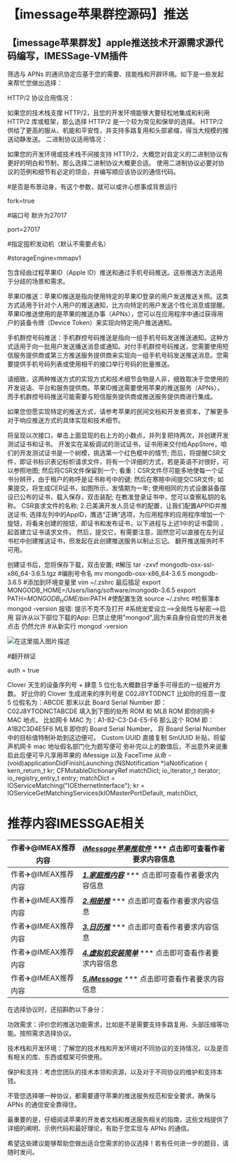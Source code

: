 # 【imessage苹果群控源码】推送

## 【imessage苹果群发】apple推送技术开源需求源代码编写，IMESSage-VM插件

筛选与 APNs 的通讯协定应基于您的需要、技能栈和开辟环境。如下是一些发起来帮忙您做出选择：

HTTP/2 协议合用情况：

如果您的技术栈支撑 HTTP/2，且您的开发环境能够大要轻松地集成和利用 HTTP/2 库或框架，那么选择 HTTP/2 是一个较为常见和保举的选择。
HTTP/2 供给了更高的服从、机能和平安性，并支持多路复用和头部紧缩，得当大规模的推送动静发送。
二进制协议适用情况：

如果您的开发环境或技术栈不间接支持 HTTP/2，大概您对自定义的二进制协议有更好的明白和节制，那么选择二进制协议大概更合适。
使用二进制协议必要对协议的范例和细节有必定的领会，并编写顺应该协议的通信代码。


#是否是布景动身，有这个参数，就可以或许心想事成背景运行

fork=true

 

#端口号 默许为27017

port=27017

 

#指定囤积发动机（默认不需要点名）

#storageEngine=mmapv1



包含经由过程苹果ID（Apple ID）推送和通过手机号码推送。这些推送方法适用于分歧的场景和需求。

苹果ID推送：苹果ID推送是指向使用特定的苹果ID登录的用户发送推送关照。这类方式适用于针对个人用户的推送通知，比方向特定的用户发送个性化消息或提醒。苹果ID推送使用的是苹果的推送办事（APNs），您可以在应用程序中通过获得用户的装备令牌（Device Token）来实现向特定用户推送通知。

手机群控号码推送：手机群控号码推送是指向一组手机号码发送推送通知。这种方式适用于向一批用户发送播送消息或通知。对付手机群控号码推送，您需要使用短信服务提供商或第三方推送服务提供商来实现向一组手机号码发送推送消息。您需要提供手机号码列表或使用相干的接口举行号码的批量推送。

请细致，这两种推送方式的实现方式和技术细节会物是人非，细致取决于您使用的开发说话、平台和服务提供商。苹果ID推送需要使用苹果的推送服务（APNs），而手机群控号码推送可能需要与短信服务提供商或推送服务提供商进行集成。

如果您但愿实现特定的推送方式，请参考苹果的民间文档和开发者资本，了解更多对于响应推送方式的具体实现和技术细节。

将呈现以次接口，单击上面显现的右上方的小数点，并列复把持两次，并创建开发测试证书和证书。 开发实在呆板调试的测试证书，证书用来交付给AppStore，咱们的开发测试证书是一个树模，挑选第一个红色框中的情节; 而后，将提醒CSR文件，即证书标识表记标帜请求文件，将有一个详细的方式，若是英语不对很好，可以参照地图; 然后将CSR文件保留到一个; 看重：CSR文件尽可能多地使每一个证书分辨开，由于租户的称呼是证书称号中的键; 然后在寒暄中间提交CSR文件; 如果提交，将生成CER证书，如图所示，发情期为一年; 使用相同的方式设置装备摆设已公布的证书，载入保存，双击装配; 在教准登录证书中，您可以查察私钥的名称。 CSR哀求文件的名称; 2.已美满开发人员证书的配置，让我们配置APPID并推送证书; 选择左列中的AppID，膺选“正确”选项，为应用程序的应用程序增加一个旋钮，将看来创建的按钮，即证书和发布证书，以下进程与上述1中的证书雷同 ，起首建立证书请求文件。 然后，提交它，有需要注意，固然您可以直接在左列证书栏中创建推送证书，但发起在此创建推送服务以制止忘记。 翻开推送服务时不可用。 



创建证书后，您将保存下载，双击安置; #解压 tar -zxvf mongodb-osx-ssl-x86_64-3.6.5.tgz #编削号令名 mv mongodb-osx-x86_64-3.6.5 mongodb-3.6.5 #添加到环境变量里 vim ~/.zshrc 最后插足 export MONGODB_HOME=/Users/liang/software/mongodb-3.6.5 export PATH=$MONGODB_HOME/bin:$PATH #使配置生效 source ~/.zshrc #检察簿本 mongod -version 报错: 提示不克不及打开 #系统宠爱设立-->全局性与秘密-->启用 容许从以下部位下载的App: 已禁止使用"mongod",因为来自身份自觉的开发者 点击 仍然允许 #从新实行 mongod -version 

 ![在这里插入图片描述](https://img-blog.csdnimg.cn/40394b2d5a6a42b9ab74076a6bd2b7cd.png)


#翻开辨证

auth = true

Clover 天生的设备序列号 + 肆意 5 位化名大概数目字垂手可得去的一组被开方数。
好比你的 Clover 生成进来的序列号是 C02J8YTODNCT 比如你的任意一度 5 位假名为：ABCDE 那末以此 Board Serial Number 即：C02J8YTODNCTABCDE 填入到下图的处所 ROM 和 MLB ROM 即你的网卡 MAC 地点。 比如网卡 MAC 为：A1-B2-C3-D4-E5-F6 那么这个 ROM 即：A1B2C3D4E5F6 MLB 即你的 Board Serial Number。 将 Board Serial Number 中的目标值特制补助到这边便可。 Custom UUID 直接复制 SmUUID 补贴，将留声机网卡 mac 地址假名部门化为题写便可 弥补完以上的数值后，不出意外来说重启此后便可平凡享用苹果的 iMessige 以及 FaceTime 从命 - (void)applicationDidFinishLaunching:(NSNotification *)aNotification { kern_return_t kr; CFMutableDictionaryRef matchDict; io_iterator_t iterator; io_registry_entry_t entry; matchDict = IOServiceMatching("IOEthernetInterface"); kr = IOServiceGetMatchingServices(kIOMasterPortDefault, matchDict, 

# 推荐内容IMESSGAE相关

作者✈️@IMEAX推荐内容     |[***iMessage苹果推软件***](https://imessagee.github.io/) *** 点击即可查看作者要求内容信息
-------- | -----
作者✈️@IMEAX推荐内容     |[***1.家庭推内容***](https://imessagee.github.io/) *** 点击即可查看作者要求内容信息
作者✈️@IMEAX推荐内容     |[***2.相册推***](https://imessagee.github.io/) *** 点击即可查看作者要求内容信息
作者✈️@IMEAX推荐内容     |[***3.日历推***](https://imessagee.github.io/) *** 点击即可查看作者要求内容信息
作者✈️@IMEAX推荐内容     |[***4.虚拟机安装简单***](https://imessagee.github.io/) *** 点击即可查看作者要求内容信息
作者✈️@IMEAX推荐内容     |[***5.iMessage***](https://imessagee.github.io/) *** 点击即可查看作者要求内容信息

在选择协议时，还招斟酌以下身分：

功效需求：评价您的推送功能需求，比如是不是需要支持多路复用、头部压缩等功能。按照需求选择协议。

技术栈和开发环境：了解您的技术栈和开发环境对不同协议的支持情况，以及是否有相关的库、东西或框架可供使用。

保护和支持：考虑您团队的技术本领和资源，以及对于不同协议的维护和支持本钱。

不管您选择哪一种协议，都需要遵守苹果的推送服务规范和安全要求，确保与 APNs 的通信安全靠得住。

最重要的是，仔细阅读苹果的开发者文档和推送服务相关的指南，这些文档提供了详细的阐明、示例代码和最好理论，有助于您实现与 APNs 的通信。

希望这些建议能够帮助您做出适合您需求的协议选择！若有任何进一步的题目，请随时发问。




